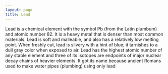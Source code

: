 ```yaml
---
layout: page
title: Lead
---
```


Lead is a chemical element with the symbol Pb (from the Latin plumbum) and atomic number 82. It is a heavy metal that is denser than most common materials. Lead is soft and malleable, and also has a relatively low melting point. When freshly cut, lead is silvery with a hint of blue; it tarnishes to a dull gray color when exposed to air. Lead has the highest atomic number of any stable element and three of its isotopes are endpoints of major nuclear decay chains of heavier elements.
It got its name because ancient Romans used to make water pipes (plumbing) using only lead
